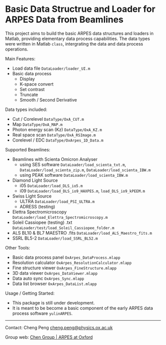 # Basic Data Structrue and Loader for ARPES Data from Beamlines

This project aims to build the basic ARPES data structures and loaders in Matlab, providing elementary data process capabilities. The data types were written in Matlab `class`, intergrating the data and data process operations.

Main Features:
- Load data file `DataLoader/loader_UI.m`
- Basic data process
    - Display
    - K-space convert
    - Set contrast
    - Truncate
    - Smooth / Second Derivative

Data types included:
- Cut / Corelevel `DataType/OxA_CUT.m`
- Map `DataType/OxA_MAP.m`
- Photon energy scan (Kz) `DataType/OxA_KZ.m`
- Real space scan `DataType/OxA_RSImage.m`
- Corelevel / EDC `DataType/OxArpes_1D_Data.m`

Supported Beamlines:
- Beamlines with Scienta Omicron Analyser 
    - using SES software `DataLoader/load_scienta_txt.m`, `DataLoader/load_scienta_zip.m`, `DataLoader/load_scienta_IBW.m`
    - using PEAK software `DataLoader/load_scienta_IBW.m`
- Diamond Light Source 
    - i05 `DataLoader/load_DLS_io5.m`
    - i09 `DataLoader/load_DLS_io9_HAXPES.m`, `load_DLS_io9_kPEEM.m`
- Swiss Light Source 
    - ULTRA `DataLoader/load_PSI_ULTRA.m`
    - ADRESS (testing)
- Elettra Spectromicroscopy `DataLoader/load_Elettra_Spectromicroscopy.m`
- Soleil Cassiopee (testing) .txt `DataLoader/test/load_Soleil_Cassiopee_folder.m`
- ALS BL10 & BL7 MAESTRO .fits `DataLoader/load_ALS_Maestro_fits.m`
- SSRL BL5-2 `DataLoader/load_SSRL_BL52.m`

Other Tools:
- Basic data process panel `OxArpes_DataProcess.mlapp`
- Resolution calculator `OxArpes_ResolutionCalculator.mlapp`
- Fine structure viewer `OxArpes_FineStructure.mlapp`
- 3D data viewer `OxArpes_DataViewer.mlapp`
- Data auto sync `OxArpes_Sync.mlapp`
- Data list browser `OxArpes_DataList.mlapp`

Usage / Getting Started:
- This package is still under development.
- It is meant to be become a basic component of the early ARPES data process software `yulinARPES`.


---
Contact: Cheng Peng <cheng.peng@physics.ox.ac.uk>

Group web: [Chen Group | ARPES at Oxford](http://www.arpes.org.uk)

